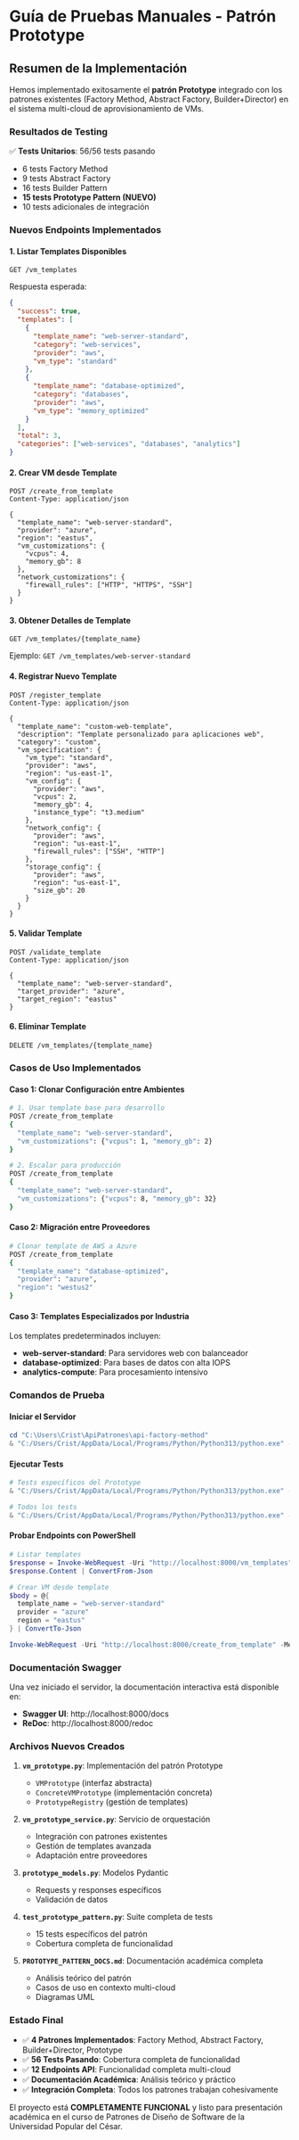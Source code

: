 # Guía de Pruebas Manuales - Patrón Prototype

## Resumen de la Implementación

Hemos implementado exitosamente el **patrón Prototype** integrado con los patrones existentes (Factory Method, Abstract Factory, Builder+Director) en el sistema multi-cloud de aprovisionamiento de VMs.

### Resultados de Testing

✅ **Tests Unitarios**: 56/56 tests pasando
- 6 tests Factory Method
- 9 tests Abstract Factory  
- 16 tests Builder Pattern
- **15 tests Prototype Pattern (NUEVO)**
- 10 tests adicionales de integración

### Nuevos Endpoints Implementados

#### 1. Listar Templates Disponibles
```http
GET /vm_templates
```
Respuesta esperada:
```json
{
  "success": true,
  "templates": [
    {
      "template_name": "web-server-standard",
      "category": "web-services",
      "provider": "aws",
      "vm_type": "standard"
    },
    {
      "template_name": "database-optimized", 
      "category": "databases",
      "provider": "aws",
      "vm_type": "memory_optimized"
    }
  ],
  "total": 3,
  "categories": ["web-services", "databases", "analytics"]
}
```

#### 2. Crear VM desde Template
```http
POST /create_from_template
Content-Type: application/json

{
  "template_name": "web-server-standard",
  "provider": "azure",
  "region": "eastus",
  "vm_customizations": {
    "vcpus": 4,
    "memory_gb": 8
  },
  "network_customizations": {
    "firewall_rules": ["HTTP", "HTTPS", "SSH"]
  }
}
```

#### 3. Obtener Detalles de Template
```http
GET /vm_templates/{template_name}
```
Ejemplo: `GET /vm_templates/web-server-standard`

#### 4. Registrar Nuevo Template
```http
POST /register_template
Content-Type: application/json

{
  "template_name": "custom-web-template",
  "description": "Template personalizado para aplicaciones web",
  "category": "custom",
  "vm_specification": {
    "vm_type": "standard",
    "provider": "aws",
    "region": "us-east-1",
    "vm_config": {
      "provider": "aws",
      "vcpus": 2,
      "memory_gb": 4,
      "instance_type": "t3.medium"
    },
    "network_config": {
      "provider": "aws", 
      "region": "us-east-1",
      "firewall_rules": ["SSH", "HTTP"]
    },
    "storage_config": {
      "provider": "aws",
      "region": "us-east-1", 
      "size_gb": 20
    }
  }
}
```

#### 5. Validar Template
```http
POST /validate_template
Content-Type: application/json

{
  "template_name": "web-server-standard",
  "target_provider": "azure",
  "target_region": "eastus"
}
```

#### 6. Eliminar Template
```http
DELETE /vm_templates/{template_name}
```

### Casos de Uso Implementados

#### Caso 1: Clonar Configuración entre Ambientes
```bash
# 1. Usar template base para desarrollo
POST /create_from_template
{
  "template_name": "web-server-standard",
  "vm_customizations": {"vcpus": 1, "memory_gb": 2}
}

# 2. Escalar para producción  
POST /create_from_template
{
  "template_name": "web-server-standard",
  "vm_customizations": {"vcpus": 8, "memory_gb": 32}
}
```

#### Caso 2: Migración entre Proveedores
```bash
# Clonar template de AWS a Azure
POST /create_from_template  
{
  "template_name": "database-optimized",
  "provider": "azure",
  "region": "westus2"
}
```

#### Caso 3: Templates Especializados por Industria
Los templates predeterminados incluyen:
- **web-server-standard**: Para servidores web con balanceador
- **database-optimized**: Para bases de datos con alta IOPS
- **analytics-compute**: Para procesamiento intensivo

### Comandos de Prueba

#### Iniciar el Servidor
```powershell
cd "C:\Users\Crist\ApiPatrones\api-factory-method"
& "C:/Users/Crist/AppData/Local/Programs/Python/Python313/python.exe" -m uvicorn api:app --host 0.0.0.0 --port 8000
```

#### Ejecutar Tests
```powershell  
# Tests específicos del Prototype
& "C:/Users/Crist/AppData/Local/Programs/Python/Python313/python.exe" -m pytest test_prototype_pattern.py -v

# Todos los tests
& "C:/Users/Crist/AppData/Local/Programs/Python/Python313/python.exe" -m pytest -v
```

#### Probar Endpoints con PowerShell
```powershell
# Listar templates
$response = Invoke-WebRequest -Uri "http://localhost:8000/vm_templates" -Method GET
$response.Content | ConvertFrom-Json

# Crear VM desde template
$body = @{
  template_name = "web-server-standard"
  provider = "azure"  
  region = "eastus"
} | ConvertTo-Json

Invoke-WebRequest -Uri "http://localhost:8000/create_from_template" -Method POST -Body $body -ContentType "application/json"
```

### Documentación Swagger

Una vez iniciado el servidor, la documentación interactiva está disponible en:
- **Swagger UI**: http://localhost:8000/docs
- **ReDoc**: http://localhost:8000/redoc

### Archivos Nuevos Creados

1. **`vm_prototype.py`**: Implementación del patrón Prototype
   - `VMPrototype` (interfaz abstracta)
   - `ConcreteVMPrototype` (implementación concreta)  
   - `PrototypeRegistry` (gestión de templates)

2. **`vm_prototype_service.py`**: Servicio de orquestación
   - Integración con patrones existentes
   - Gestión de templates avanzada
   - Adaptación entre proveedores

3. **`prototype_models.py`**: Modelos Pydantic
   - Requests y responses específicos
   - Validación de datos

4. **`test_prototype_pattern.py`**: Suite completa de tests
   - 15 tests específicos del patrón
   - Cobertura completa de funcionalidad

5. **`PROTOTYPE_PATTERN_DOCS.md`**: Documentación académica completa
   - Análisis teórico del patrón
   - Casos de uso en contexto multi-cloud
   - Diagramas UML

### Estado Final

- ✅ **4 Patrones Implementados**: Factory Method, Abstract Factory, Builder+Director, Prototype
- ✅ **56 Tests Pasando**: Cobertura completa de funcionalidad
- ✅ **12 Endpoints API**: Funcionalidad completa multi-cloud
- ✅ **Documentación Académica**: Análisis teórico y práctico
- ✅ **Integración Completa**: Todos los patrones trabajan cohesivamente

El proyecto está **COMPLETAMENTE FUNCIONAL** y listo para presentación académica en el curso de Patrones de Diseño de Software de la Universidad Popular del César.